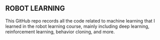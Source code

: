 ## ROBOT LEARNING

This GitHub repo records all the code related to machine learning that I learned in the robot learning course, mainly including deep learning, reinforcement learning, behavior cloning, and more.